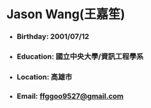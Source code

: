 # Jason Wang(王嘉笙)
- ### Birthday: 2001/07/12 
- ###  Education: 國立中央大學/資訊工程學系 
- ###  Location: 高雄市
- ###  Email: ffggoo9527@gmail.com

